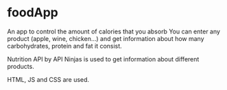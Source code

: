 # foodApp

An app to control the amount of calories that you absorb
You can enter any product (apple, wine, chicken...) and get information about how many carbohydrates, protein and fat it consist.

Nutrition API by API Ninjas is used to get information about different products.

HTML, JS and CSS are used.
